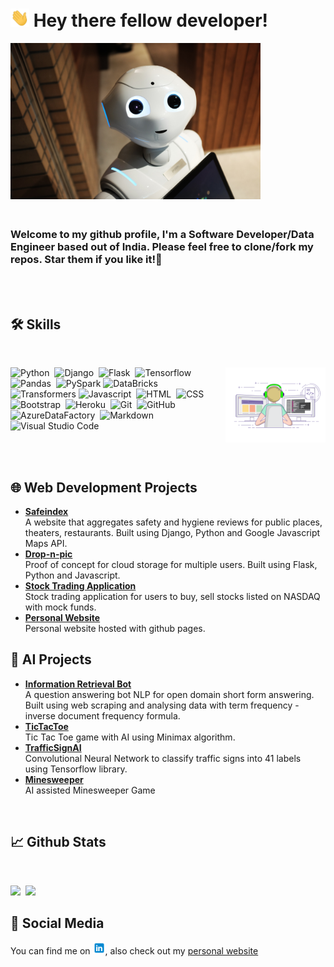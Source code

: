 # <img src="static/Hi.gif" width="30px"/> Hey there fellow developer!
  
<!--- Photo by <a href="https://unsplash.com/@agk42?utm_source=unsplash&utm_medium=referral&utm_content=creditCopyText">Alex Knight</a> on <a href="https://unsplash.com/s/photos/robot?utm_source=unsplash&utm_medium=referral&utm_content=creditCopyText">Unsplash</a>
--->
  
<img src="static/header.jpg" alt="header" width="400px" height="250px"/>

<h3>
<br>
Welcome to my github profile, I'm a Software Developer/Data Engineer based out of India. 
Please feel free to clone/fork my repos. Star them if you like it!🤩
</h3>
<br>
<br>

<!---Emoji icons sourced from https://emojipedia.org --->

## 🛠 Skills
<br>
<div id="skill_stack">
<!--Image sourced from https://dribbble.com/shots/4171367-Coding-Freak#-->

<img alt="Night Coding" height="120px" src="static/coding.gif" align="right"/>

![Python](https://img.shields.io/badge/Python-05122A?style=flat&logo=python)&nbsp;
![Django](https://img.shields.io/badge/-Django-05122A?style=flat&logo=django&logoColor=092E20)&nbsp;
![Flask](https://img.shields.io/badge/-Flask-05122A?style=flat&logo=flask)&nbsp;
![Tensorflow](https://img.shields.io/badge/Tensorflow-05122A?style=flat&logo=Tensorflow)&nbsp;
![Pandas](https://img.shields.io/badge/Pandas-05122A?style=flat&logo=Pandas)&nbsp;
![PySpark](https://img.shields.io/badge/Pyspark-05122A?style=flat&logo=apachespark)
![DataBricks](https://img.shields.io/badge/Databricks-05122A?style=flat&logo=databricks&logoColor=007ACC)&nbsp;
![Transformers](https://img.shields.io/badge/-Transformers-05122A?style=flat&logo=transformers&logoColor=007ACC)
![Javascript](https://img.shields.io/badge/Javascript-05122A?style=flat&logo=Javascript)&nbsp;
![HTML](https://img.shields.io/badge/-HTML-05122A?style=flat&logo=HTML5)&nbsp;
![CSS](https://img.shields.io/badge/-CSS-05122A?style=flat&logo=CSS3&logoColor=1572B6)&nbsp;
![Bootstrap](https://img.shields.io/badge/-Bootstrap-05122A?style=flat&logo=bootstrap&logoColor=563D7C)&nbsp;
![Heroku](https://img.shields.io/badge/Heroku-05122A?style=flat&logo=heroku&logoColor=007ACC)&nbsp;
![Git](https://img.shields.io/badge/-Git-05122A?style=flat&logo=git)&nbsp;
![GitHub](https://img.shields.io/badge/-GitHub-05122A?style=flat&logo=github)&nbsp;
![AzureDataFactory](https://img.shields.io/badge/AzureDataFactory-05122A?style=flat&logo=microsoftazure)&nbsp;
![Markdown](https://img.shields.io/badge/-Markdown-05122A?style=flat&logo=markdown)&nbsp;
![Visual Studio Code](https://img.shields.io/badge/-Visual%20Studio%20Code-05122A?style=flat&logo=visual-studio-code&logoColor=007ACC)&nbsp;

</div> 
<br>
<br> 

## 🌐 Web Development Projects

 <ul>
    <li><a href="http://safeindex.herokuapp.com/" target="_blank"><b>Safeindex</b></a></li>
    A website that aggregates safety and hygiene reviews for public places, theaters, restaurants. Built using Django, Python and Google Javascript Maps API.
    <li><a href="https://drop-n-pic.herokuapp.com/" target="_blank" ><b>Drop-n-pic</b></a></li>
    Proof of concept for cloud storage for multiple users. Built using Flask, Python and Javascript.
    <li><a href="https://cs50-finance-pj.herokuapp.com/" target="_blank" ><b>Stock Trading Application</b></a></li>
    Stock trading application for users to buy, sell stocks listed on NASDAQ with mock funds. 
    <li><a href="https://prithvijitguha.github.io/" target="_blank" ><b>Personal Website</b></a></li>
    Personal website hosted with github pages.
</ul>

## 🤖 AI Projects


<ul>
    <li><a href="https://github.com/prithvijitguha/Information-Retrieval-Bot" target="_blank"><b>Information Retrieval Bot</b></a></li>
    A question answering bot NLP for open domain short form answering. Built using web scraping and analysing data with term frequency - inverse document frequency formula.
    <li><a href="https://github.com/prithvijitguha/tictactoe" target="_blank" ><b>TicTacToe</b></a></li>
    Tic Tac Toe game with AI using Minimax algorithm.
    <li><a href="https://github.com/prithvijitguha/TrafficSignAI" target="_blank" ><b>TrafficSignAI</b></a></li>
    Convolutional Neural Network to classify traffic signs into 41 labels using Tensorflow library.
    <li><a href="https://github.com/prithvijitguha/minesweeper" target="_blank" ><b>Minesweeper</b></a></li>
    AI assisted Minesweeper Game


</ul>
<br>

## 📈 Github Stats
<br>
<p>
<img height="200px" src="https://github-readme-stats.vercel.app/api/top-langs/?username=prithvijitguha&show_icons=true&theme=tokyonight&hide=html">&nbsp;
<img height="150px" src="https://github-readme-stats.vercel.app/api?username=prithvijitguha&show_icons=true&theme=tokyonight">
</p>


## 📱 Social Media

<!--Icon sourced from https://icons8.com/icon/13930/linkedin> -->
You can find me on <a target="_blank" href="https://www.linkedin.com/in/prithvijit-guha-4a65b03a/"><img src="static/linkedin_logo.png" width="20px"></a>, also check out my <a target="_blank" href="https://prithvijitguha.github.io/">personal website</a>










